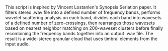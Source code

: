 This script is inspired by Vincent Lostanlen's Synopsis Seriation paper.  It filters stereo .wav file into a defined number of frequency bands, performs wavelet scattering analysis on each band, divides each band into wavesets of a defined number of zero-crossings, then rearranges those wavesets based on nearest neighbor matching on 200-waveset clusters before finally recombining the frequency bands together into an output .wav file.  The result is a wide-stereo granular cloud that uses timbral elements from the input audio.

